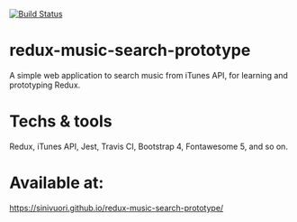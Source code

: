 [![Build Status](https://travis-ci.org/sinivuori/redux-music-search-prototype.svg?branch=master)](https://travis-ci.org/sinivuori/redux-music-search-prototype)

# redux-music-search-prototype
A simple web application to search music from iTunes API, for learning and prototyping Redux.

# Techs & tools

Redux, iTunes API, Jest, Travis CI, Bootstrap 4, Fontawesome 5, and so on.

# Available at:
https://sinivuori.github.io/redux-music-search-prototype/
